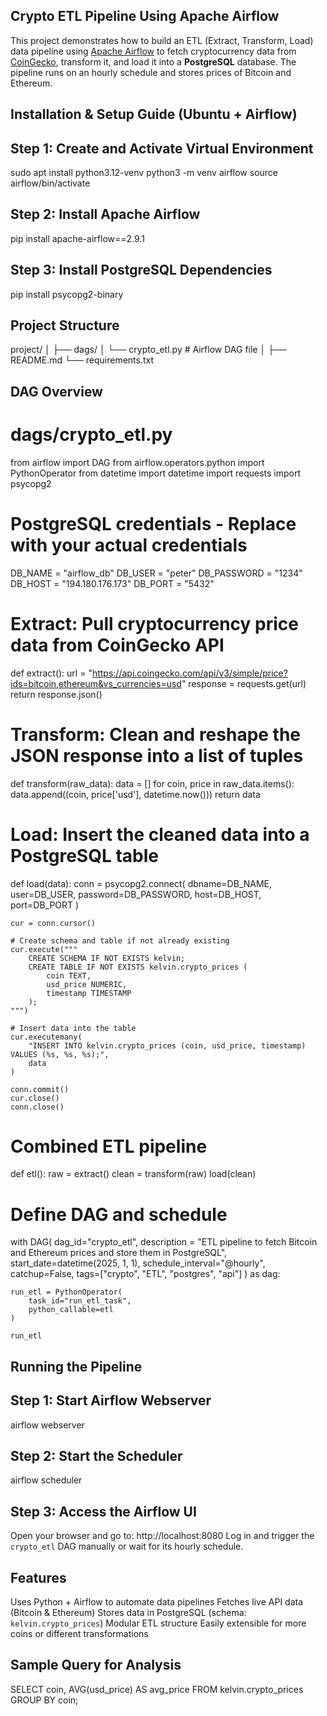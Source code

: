 ## Crypto ETL Pipeline Using Apache Airflow

This project demonstrates how to build an ETL (Extract, Transform, Load) data pipeline using [Apache Airflow](https://airflow.apache.org/) to fetch cryptocurrency data from [CoinGecko](https://www.coingecko.com/), transform it, and load it into a **PostgreSQL** database. The pipeline runs on an hourly schedule and stores prices of Bitcoin and Ethereum.

## Installation & Setup Guide (Ubuntu + Airflow)

## Step 1: Create and Activate Virtual Environment
sudo apt install python3.12-venv
python3 -m venv airflow
source airflow/bin/activate

## Step 2: Install Apache Airflow
pip install apache-airflow==2.9.1

## Step 3: Install PostgreSQL Dependencies
pip install psycopg2-binary

## Project Structure
project/
│
├── dags/
│   └── crypto_etl.py   # Airflow DAG file
│
├── README.md
└── requirements.txt

## DAG Overview
# dags/crypto_etl.py

from airflow import DAG
from airflow.operators.python import PythonOperator
from datetime import datetime
import requests
import psycopg2

# PostgreSQL credentials - Replace with your actual credentials
DB_NAME = "airflow_db"
DB_USER = "peter"
DB_PASSWORD = "1234"
DB_HOST = "194.180.176.173"
DB_PORT = "5432"

# Extract: Pull cryptocurrency price data from CoinGecko API
def extract():
    url = "https://api.coingecko.com/api/v3/simple/price?ids=bitcoin,ethereum&vs_currencies=usd"
    response = requests.get(url)
    return response.json()

# Transform: Clean and reshape the JSON response into a list of tuples
def transform(raw_data):
    data = []
    for coin, price in raw_data.items():
        data.append((coin, price['usd'], datetime.now()))
    return data

# Load: Insert the cleaned data into a PostgreSQL table
def load(data):
    conn = psycopg2.connect(
        dbname=DB_NAME,
        user=DB_USER,
        password=DB_PASSWORD,
        host=DB_HOST,
        port=DB_PORT
    )

    cur = conn.cursor()

    # Create schema and table if not already existing
    cur.execute("""
        CREATE SCHEMA IF NOT EXISTS kelvin;
        CREATE TABLE IF NOT EXISTS kelvin.crypto_prices (
            coin TEXT,
            usd_price NUMERIC,
            timestamp TIMESTAMP
        );
    """)

    # Insert data into the table
    cur.executemany(
        "INSERT INTO kelvin.crypto_prices (coin, usd_price, timestamp) VALUES (%s, %s, %s);",
        data
    )

    conn.commit()
    cur.close()
    conn.close()

# Combined ETL pipeline
def etl():
    raw = extract()
    clean = transform(raw)
    load(clean)

# Define DAG and schedule
with DAG(
    dag_id="crypto_etl",
    description = "ETL pipeline to fetch Bitcoin and Ethereum prices and store them in PostgreSQL",
    start_date=datetime(2025, 1, 1),
    schedule_interval="@hourly",
    catchup=False,
    tags=["crypto", "ETL", "postgres", "api"]
) as dag:

    run_etl = PythonOperator(
        task_id="run_etl_task",
        python_callable=etl
    )

    run_etl

## Running the Pipeline

## Step 1: Start Airflow Webserver
airflow webserver

## Step 2: Start the Scheduler
airflow scheduler

## Step 3: Access the Airflow UI

Open your browser and go to:
http://localhost:8080
Log in and trigger the `crypto_etl` DAG manually or wait for its hourly schedule.

## Features
Uses Python + Airflow to automate data pipelines
Fetches live API data (Bitcoin & Ethereum)
Stores data in PostgreSQL (schema: `kelvin.crypto_prices`)
Modular ETL structure
Easily extensible for more coins or different transformations

## Sample Query for Analysis

SELECT coin, AVG(usd_price) AS avg_price
FROM kelvin.crypto_prices
GROUP BY coin;


